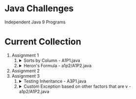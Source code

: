 # Java Challenges
Independent Java 9 Programs 

# Current Collection

1. Assignment 1
    1.  <details>
        <summary> Sorts by Column - A1P1.java</summary>
        <p> Hard coded 3x3 matrix, uses user input from console. Sorts from least at the top and greatest at the bottom
        <br> Includes: A1P1.java
        </p>
        </details>
    2. <details>
        <summary> Heron's Formula - a1p2/A1P2.java</summary>
        <p> Uses Heron's Formula to calculate the area of a triangle given user inputted points
        <br> Includes: Point.java and Triangle.java (contains the Heron's Formula)
        </p>
        </details>
2. Assignment 2
3. Assignment 3
    1.  <details>
        <summary> Testing Inheritance - A3P1.java</summary>
        <p> Inheriting and overriding super class toString function
        <br> Includes: GeometricObject.java, Triangle.java, Test.java
        <br> Build path: build/p1
        </p>
        </details>
    2. <details>
        <summary> Custom Exception based on other factors that are v - a1p2/A1P2.java</summary>
        <p> Uses Heron's Formula to calculate the area of a triangle given user inputted points
        <br> Includes: Point.java and Triangle.java (contains the Heron's Formula)
        </p>
        </details>